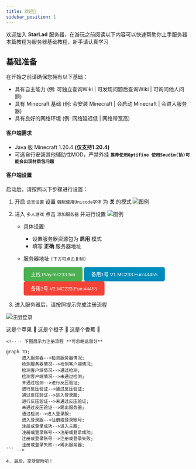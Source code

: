 ```yaml
---
title: 欢迎👋
sidebar_position: 1
---
```


<!-- ![](https://count.kjchmc.cn/get/@StarLand?theme=minecraft) -->

欢迎加入 **StarLad** 服务器，在游玩之前阅读以下内容可以快速帮助你上手服务器
本篇教程为服务器基础教程，新手请认真学习

## 基础准备

在开始之前请确保您拥有以下基础：

- 具有自主能力 (例: 可独立查询Wiki | 可发现问题后查询Wiki | 可询问他人问题)
- 具有 Minecraft 基础 (例: 会安装 Minecraft | 会启动 Minecraft | 会进入服务器)
- 具有良好的网络环境 (例: 网络延迟低 | 网络带宽高)

#### 客户端需求

- Java 版 Minecraft 1.20.4 **(仅支持1.20.4)**
- 可选自行安装其他辅助性MOD，严禁外挂
**`推荐使用Optifine 使用Soudim(钠)可能会出现材质包问题`**

#### 客户端设置

启动后，请按照以下步骤进行设置：
1. 开启 `语言设置` 设置 `强制使用Unicode字体` 为 **关** 的模式
![图例](https://s21.ax1x.com/2025/02/03/pEZglo6.png)

2. 进入 `多人游戏` 点击 `添加服务器` 并进行设置
![图例](https://s21.ax1x.com/2025/02/03/pEZRuUx.png)
    - 具体设置:
        - 设置服务器资源包为 **启用** 模式
        - 填写 **正确** 服务器地址
    - 服务器地址 `(下方可点击复制)`

      <button type="button" style="background-color: #4CAF50; color: white; padding: 10px 20px; border: none; border-radius: 5px; cursor: pointer;" onclick="navigator.clipboard.writeText('Play.mc233.fun')">
        主线 Play.mc233.fun
      </button>
      <button type="button" style="background-color: #008CBA; color: white; padding: 10px 20px; border: none; border-radius: 5px; cursor: pointer;" onclick="navigator.clipboard.writeText('V1.mc233.fun:44455')">
        备用1号 V1.MC233.Fun:44455
      </button>
      <button type="button" style="background-color: #f44336; color: white; padding: 10px 20px; border: none; border-radius: 5px; cursor: pointer;" onclick="navigator.clipboard.writeText('V2.mc233.fun:44455')">
        备用2号 V2.MC233.Fun:44455
      </button>

3. 进入服务器后，请按照提示完成注册流程

![注册登录](https://s21.ax1x.com/2025/02/03/pEZRBRS.png)

<Tabs className="unique-tabs">
  <TabItem value="苹果">这是个苹果 🍎</TabItem>
  <TabItem value="橙子">这是个橙子 🍊</TabItem>
  <TabItem value="香蕉">这是个香蕉 🍌</TabItem>
</Tabs>

    <!-- - 下图展示为注册流程 **可忽略此部分**

```mermaid
graph TD;
      进入服务器-->检测服务器情况;
      检测服务器情况-->检测客户端情况;
      检测客户端情况-->通过检测;
      检测客户端情况-->未通过检测;
      未通过检测-->进行反压验证;
      进行反压验证-->通过反压验证;
      通过反压验证-->进入登录服;
      进行反压验证-->未通过反压验证;
      未通过反压验证-->踢出服务器;
      通过检测-->进入登录服;
      进入登录服-->注册或登录账号;
      注册或登录成功-->进入主服;
      注册或登录账号-->注册或登录成功;
      注册或登录账号-->注册或登录失败;
      注册或登录失败-->踢出服务器;
``` -->

4. 最后，享受冒险吧！
